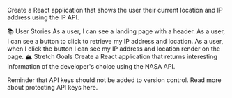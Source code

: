 Create a React application that shows the user their current location and IP address using the IP API.

📚 User Stories
As a user, I can see a landing page with a header.
As a user, I can see a button to click to retrieve my IP address and location.
As a user, when I click the button I can see my IP address and location render on the page.
🏔 Stretch Goals
Create a React application that returns interesting information of the developer's choice using the NASA API.

Reminder that API keys should not be added to version control. Read more about protecting API keys here.

